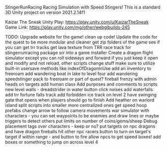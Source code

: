 StingerRunRacing
Racing Simulation with Speed Stingers!
This is a standard 3D Unity project on version 2021.2.14f1

Kaizar The Sneak Unity Play: https://play.unity.com/u/KaizarTheSneak
Game Link: https://play.unity.com/mg/other/webglbuilds-245

TODO:
Upgrade website for the game!
clean up code!
Update the code for the quest to be more modular and cleaner
get zip folders of the game
see if you can get trr tracks
get lava texture from TRR race track for stingerrunracing
package srr into a game installer
Create a dragon flight simulator except you can roll sideways and forward
if you just keep it open and modify and not reload, other scripts change stuff
make sure to utilize built-in usersave methods like indexOfDragonInUse
add an inventory to freeroam
add wandering boat in lake to level four
add wandering speedstinger pack to freeroam or part of quest?
fireball frenzy with admin heads on targets
add human class
Add purposes and comments to scripts
new level walls - dreadstrider in water
button click noises
add waterfalls
add trr fortune falls track
add forbidden ice track
on level 2 have swinging gate that opens when players should go to finish
Add heather on warlord island
split scripts into smaller more centralized ones
get speed hoop prefabs
change arrow to follow camera movements
war simulator with characters - you can set waypoints to be enemies and draw lines or maybe triggers to detect others
put limits on number of coins/gems/sheep
Debug placement tags over characters - keep or no?
put targets on npc dragons and have dragon fireballs hit other npc racers
button to turn on target's target if within range - and button to fire
allow npcs to get speed boxes!
add boxes or something to jump on across level 4